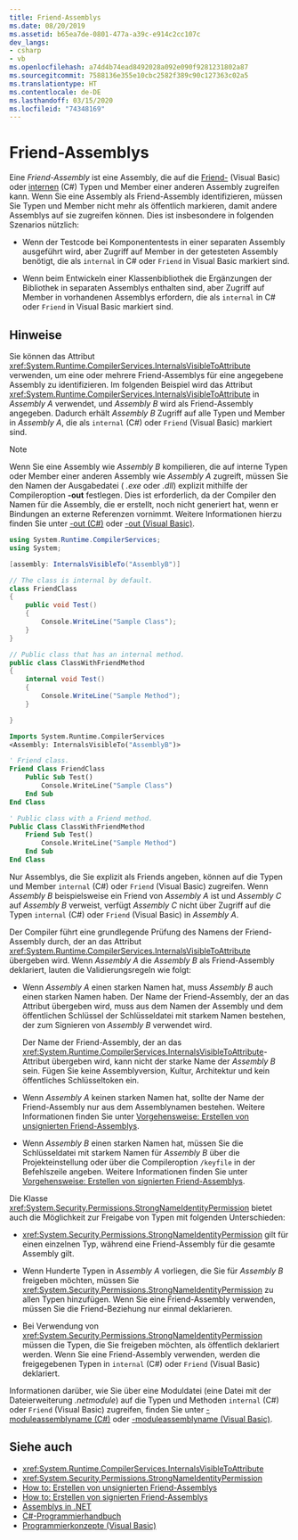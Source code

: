 ```yaml
---
title: Friend-Assemblys
ms.date: 08/20/2019
ms.assetid: b65ea7de-0801-477a-a39c-e914c2cc107c
dev_langs:
- csharp
- vb
ms.openlocfilehash: a74d4b74ead8492028a092e090f9281231802a87
ms.sourcegitcommit: 7588136e355e10cbc2582f389c90c127363c02a5
ms.translationtype: HT
ms.contentlocale: de-DE
ms.lasthandoff: 03/15/2020
ms.locfileid: "74348169"
---
```

# <a name="friend-assemblies"></a>Friend-Assemblys

Eine *Friend-Assembly* ist eine Assembly, die auf die [Friend-](../../visual-basic/language-reference/modifiers/friend.md) (Visual Basic) oder [internen](../../csharp/language-reference/keywords/internal.md) (C#) Typen und Member einer anderen Assembly zugreifen kann. Wenn Sie eine Assembly als Friend-Assembly identifizieren, müssen Sie Typen und Member nicht mehr als öffentlich markieren, damit andere Assemblys auf sie zugreifen können. Dies ist insbesondere in folgenden Szenarios nützlich:

- Wenn der Testcode bei Komponententests in einer separaten Assembly ausgeführt wird, aber Zugriff auf Member in der getesteten Assembly benötigt, die als `internal` in C# oder `Friend` in Visual Basic markiert sind.

- Wenn beim Entwickeln einer Klassenbibliothek die Ergänzungen der Bibliothek in separaten Assemblys enthalten sind, aber Zugriff auf Member in vorhandenen Assemblys erfordern, die als `internal` in C# oder `Friend` in Visual Basic markiert sind.

## <a name="remarks"></a>Hinweise

Sie können das Attribut <xref:System.Runtime.CompilerServices.InternalsVisibleToAttribute> verwenden, um eine oder mehrere Friend-Assemblys für eine angegebene Assembly zu identifizieren. Im folgenden Beispiel wird das Attribut <xref:System.Runtime.CompilerServices.InternalsVisibleToAttribute> in *Assembly A* verwendet, und *Assembly B* wird als Friend-Assembly angegeben. Dadurch erhält *Assembly B* Zugriff auf alle Typen und Member in *Assembly A*, die als `internal` (C#) oder `Friend` (Visual Basic) markiert sind.

> [!NOTE]
> Wenn Sie eine Assembly wie *Assembly B* kompilieren, die auf interne Typen oder Member einer anderen Assembly wie *Assembly A* zugreift, müssen Sie den Namen der Ausgabedatei ( *.exe* oder *.dll*) explizit mithilfe der Compileroption **-out** festlegen. Dies ist erforderlich, da der Compiler den Namen für die Assembly, die er erstellt, noch nicht generiert hat, wenn er Bindungen an externe Referenzen vornimmt. Weitere Informationen hierzu finden Sie unter [-out (C#)](../../csharp/language-reference/compiler-options/out-compiler-option.md) oder [-out (Visual Basic)](../../visual-basic/reference/command-line-compiler/out.md).

```csharp
using System.Runtime.CompilerServices;
using System;

[assembly: InternalsVisibleTo("AssemblyB")]

// The class is internal by default.
class FriendClass
{
    public void Test()
    {
        Console.WriteLine("Sample Class");
    }
}

// Public class that has an internal method.
public class ClassWithFriendMethod
{
    internal void Test()
    {
        Console.WriteLine("Sample Method");
    }

}
```

```vb
Imports System.Runtime.CompilerServices
<Assembly: InternalsVisibleTo("AssemblyB")>

' Friend class.
Friend Class FriendClass
    Public Sub Test()
        Console.WriteLine("Sample Class")
    End Sub
End Class

' Public class with a Friend method.
Public Class ClassWithFriendMethod
    Friend Sub Test()
        Console.WriteLine("Sample Method")
    End Sub
End Class
```

Nur Assemblys, die Sie explizit als Friends angeben, können auf die Typen und Member `internal` (C#) oder `Friend` (Visual Basic) zugreifen. Wenn *Assembly B* beispielsweise ein Friend von *Assembly A* ist und *Assembly C* auf *Assembly B* verweist, verfügt *Assembly C* nicht über Zugriff auf die Typen `internal` (C#) oder `Friend` (Visual Basic) in *Assembly A*.

Der Compiler führt eine grundlegende Prüfung des Namens der Friend-Assembly durch, der an das Attribut <xref:System.Runtime.CompilerServices.InternalsVisibleToAttribute> übergeben wird. Wenn *Assembly A* die *Assembly B* als Friend-Assembly deklariert, lauten die Validierungsregeln wie folgt:

- Wenn *Assembly A* einen starken Namen hat, muss *Assembly B* auch einen starken Namen haben. Der Name der Friend-Assembly, der an das Attribut übergeben wird, muss aus dem Namen der Assembly und dem öffentlichen Schlüssel der Schlüsseldatei mit starkem Namen bestehen, der zum Signieren von *Assembly B* verwendet wird.

     Der Name der Friend-Assembly, der an das <xref:System.Runtime.CompilerServices.InternalsVisibleToAttribute>-Attribut übergeben wird, kann nicht der starke Name der *Assembly B* sein. Fügen Sie keine Assemblyversion, Kultur, Architektur und kein öffentliches Schlüsseltoken ein.

- Wenn *Assembly A* keinen starken Namen hat, sollte der Name der Friend-Assembly nur aus dem Assemblynamen bestehen. Weitere Informationen finden Sie unter [Vorgehensweise: Erstellen von unsignierten Friend-Assemblys](create-unsigned-friend.md).

- Wenn *Assembly B* einen starken Namen hat, müssen Sie die Schlüsseldatei mit starkem Namen für *Assembly B* über die Projekteinstellung oder über die Compileroption `/keyfile` in der Befehlszeile angeben. Weitere Informationen finden Sie unter [Vorgehensweise: Erstellen von signierten Friend-Assemblys](create-signed-friend.md).

 Die Klasse <xref:System.Security.Permissions.StrongNameIdentityPermission> bietet auch die Möglichkeit zur Freigabe von Typen mit folgenden Unterschieden:

- <xref:System.Security.Permissions.StrongNameIdentityPermission> gilt für einen einzelnen Typ, während eine Friend-Assembly für die gesamte Assembly gilt.

- Wenn Hunderte Typen in *Assembly A* vorliegen, die Sie für *Assembly B* freigeben möchten, müssen Sie <xref:System.Security.Permissions.StrongNameIdentityPermission> zu allen Typen hinzufügen. Wenn Sie eine Friend-Assembly verwenden, müssen Sie die Friend-Beziehung nur einmal deklarieren.

- Bei Verwendung von <xref:System.Security.Permissions.StrongNameIdentityPermission> müssen die Typen, die Sie freigeben möchten, als öffentlich deklariert werden. Wenn Sie eine Friend-Assembly verwenden, werden die freigegebenen Typen in `internal` (C#) oder `Friend` (Visual Basic) deklariert.

Informationen darüber, wie Sie über eine Moduldatei (eine Datei mit der Dateierweiterung *.netmodule*) auf die Typen und Methoden `internal` (C#) oder `Friend` (Visual Basic) zugreifen, finden Sie unter [-moduleassemblyname (C#)](../../csharp/language-reference/compiler-options/moduleassemblyname-compiler-option.md) oder [-moduleassemblyname (Visual Basic)](../../visual-basic/reference/command-line-compiler/moduleassemblyname.md).

## <a name="see-also"></a>Siehe auch

- <xref:System.Runtime.CompilerServices.InternalsVisibleToAttribute>
- <xref:System.Security.Permissions.StrongNameIdentityPermission>
- [How to: Erstellen von unsignierten Friend-Assemblys](create-unsigned-friend.md)
- [How to: Erstellen von signierten Friend-Assemblys](create-signed-friend.md)
- [Assemblys in .NET](index.md)
- [C#-Programmierhandbuch](../../csharp/programming-guide/index.md)
- [Programmierkonzepte (Visual Basic)](../../visual-basic/programming-guide/concepts/index.md)
